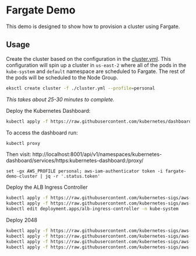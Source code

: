 # Fargate Demo

This demo is designed to show how to provision a cluster using Fargate.

## Usage

Create the cluster based on the configuration in the [cluster.yml](./cluster.yml). This configuration will spin up a cluster in `us-east-2` where all of the pods in the `kube-system` and `default` namespace are scheduled to Fargate. The rest of the pods will be scheduled to the Node Group.

```bash
eksctl create cluster -f ./cluster.yml --profile=personal
```

_This takes about 25-30 minutes to complete._

Deploy the Kubernetes Dashboard:

```bash
kubectl apply -f https://raw.githubusercontent.com/kubernetes/dashboard/v2.0.0-beta8/aio/deploy/recommended.yaml
```

To access the dashboard run:

```bash
kubectl proxy
```

Then visit: http://localhost:8001/api/v1/namespaces/kubernetes-dashboard/services/https:kubernetes-dashboard:/proxy/

```fish
set -gx AWS_PROFILE personal; aws-iam-authenticator token -i fargate-demo-cluster | jq -r '.status.token'
```

Deploy the ALB Ingress Controller

```bash
kubectl apply -f https://raw.githubusercontent.com/kubernetes-sigs/aws-alb-ingress-controller/v1.1.4/docs/examples/rbac-role.yaml
kubectl apply -f https://raw.githubusercontent.com/kubernetes-sigs/aws-alb-ingress-controller/v1.1.4/docs/examples/alb-ingress-controller.yaml
kubectl edit deployment.apps/alb-ingress-controller -n kube-system
```

Deploy 2048

```bash
kubectl apply -f https://raw.githubusercontent.com/kubernetes-sigs/aws-alb-ingress-controller/v1.1.4/docs/examples/2048/2048-namespace.yaml
kubectl apply -f https://raw.githubusercontent.com/kubernetes-sigs/aws-alb-ingress-controller/v1.1.4/docs/examples/2048/2048-deployment.yaml
kubectl apply -f https://raw.githubusercontent.com/kubernetes-sigs/aws-alb-ingress-controller/v1.1.4/docs/examples/2048/2048-service.yaml
kubectl apply -f https://raw.githubusercontent.com/kubernetes-sigs/aws-alb-ingress-controller/v1.1.4/docs/examples/2048/2048-ingress.yaml
```
